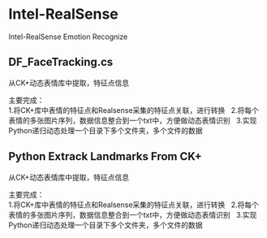 ﻿# Intel-RealSense
Intel-RealSense Emotion Recognize

## DF_FaceTracking.cs
从CK+动态表情库中提取，特征点信息  

主要完成：  
1.将CK+库中表情的特征点和Realsense采集的特征点关联，进行转换     
2.将每个表情的多张图片序列，数据信息整合到一个txt中，方便做动态表情识别    
3.实现Python递归动态处理一个目录下多个文件夹，多个文件的数据  




## Python Extrack Landmarks From CK+
从CK+动态表情库中提取，特征点信息  

主要完成：  
1.将CK+库中表情的特征点和Realsense采集的特征点关联，进行转换     
2.将每个表情的多张图片序列，数据信息整合到一个txt中，方便做动态表情识别    
3.实现Python递归动态处理一个目录下多个文件夹，多个文件的数据  

